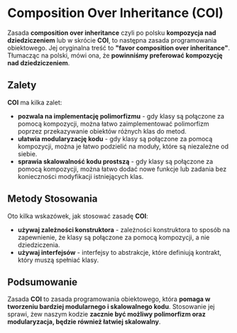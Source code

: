 # Composition Over Inheritance (COI)

Zasada **composition over inheritance** czyli po polsku **kompozycja nad dziedziczeniem** lub w skrócie **COI**, to następna zasada programowania obiektowego. Jej oryginalna treść to **"favor composition over inheritance"**. Tłumacząc na polski, mówi ona, że **powinniśmy preferować kompozycję nad dziedziczeniem**.

## Zalety
**COI** ma kilka zalet:
- **pozwala na implementację polimorfizmu** - gdy klasy są połączone za pomocą kompozycji, można łatwo zaimplementować polimorfizm poprzez przekazywanie obiektów różnych klas do metod.
- **ułatwia modularyzację kodu** - gdy klasy są połączone za pomocą kompozycji, można je łatwo podzielić na moduły, które są niezależne od siebie.
- **sprawia skalowalność kodu prostszą** - gdy klasy są połączone za pomocą kompozycji, można łatwo dodać nowe funkcje lub zadania bez konieczności modyfikacji istniejących klas.

## Metody Stosowania
Oto kilka wskazówek, jak stosować zasadę **COI**:
- **używaj zależności konstruktora** - zależności konstruktora to sposób na zapewnienie, że klasy są połączone za pomocą kompozycji, a nie dziedziczenia.
- **używaj interfejsów** - interfejsy to abstrakcje, które definiują kontrakt, który muszą spełniać klasy.

## Podsumowanie
Zasada **COI** to zasada programowania obiektowego, która **pomaga w tworzeniu bardziej modularnego i skalowalnego kodu**. Stosowanie jej sprawi, żew naszym kodzie **zacznie być możliwy polimorfizm oraz modularyzacja, będzie również łatwiej skalowalny**.
